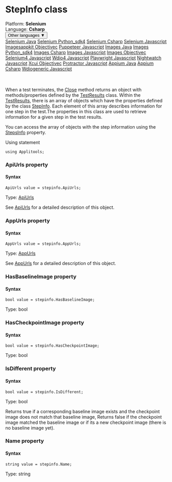 # StepInfo class
<div class='platform-bar-container-div'><div class='platform-bar-div'>Platform:  <b> Selenium</b>
</div><div class='platform-bar-div'>Language: <b>Csharp</b></div><div class='dropdown-button-container-div'><button class='sdk-language-dropdown-button'>Other languages ▼</button><div class='dropdown-content'>
<a href='../../selenium/java/stepinfo'>Selenium Java</a>
<a href='../../selenium/python_sdk4/stepinfo'>Selenium Python_sdk4</a>
<a href='../../selenium/csharp/stepinfo'>Selenium Csharp</a>
<a href='../../selenium/javascript/stepinfo'>Selenium Javascript</a>
<a href='../../imagesappkit/objectivec/stepinfo'>Imagesappkit Objectivec</a>
<a href='../../puppeteer/javascript/stepinfo'>Puppeteer Javascript</a>
<a href='../../images/java/stepinfo'>Images Java</a>
<a href='../../images/python_sdk4/stepinfo'>Images Python_sdk4</a>
<a href='../../images/csharp/stepinfo'>Images Csharp</a>
<a href='../../images/javascript/stepinfo'>Images Javascript</a>
<a href='../../images/objectivec/stepinfo'>Images Objectivec</a>
<a href='../../selenium4/javascript/stepinfo'>Selenium4 Javascript</a>
<a href='../../wdio4/javascript/stepinfo'>Wdio4 Javascript</a>
<a href='../../playwright/javascript/stepinfo'>Playwright Javascript</a>
<a href='../../nightwatch/javascript/stepinfo'>Nightwatch Javascript</a>
<a href='../../xcui/objectivec/stepinfo'>Xcui Objectivec</a>
<a href='../../protractor/javascript/stepinfo'>Protractor Javascript</a>
<a href='../../appium/java/stepinfo'>Appium Java</a>
<a href='../../appium/csharp/stepinfo'>Appium Csharp</a>
<a href='../../wdiogeneric/javascript/stepinfo'>Wdiogeneric Javascript</a>
</div></div><br /><br /></div>




When a test terminates, the [Close](./eyes#close-method) method returns an object with methods/properties defined by the [TestResults](./testresults) class. Within the [TestResults](./testresults), there is an array of objects which have the properties defined by the class [StepInfo](#). Each element of this array describes information for one step in the test.The properties in this class are used to retrieve information for a given step in the test results.

You can access the array of objects with the step information using the [StepsInfo](./testresults#stepsinfo-property) property.

Using statement

    using Applitools;
    	


### ApiUrls property
#### Syntax


    ApiUrls value = stepinfo.ApiUrls;
    

Type: [ApiUrls](./apiurls)

See [ApiUrls](./apiurls) for a detailed description of this object.

### AppUrls property
#### Syntax


    AppUrls value = stepinfo.AppUrls;
    

Type: [AppUrls](./appurls)

See [AppUrls](./appurls) for a detailed description of this object.

### HasBaselineImage property
#### Syntax


    bool value = stepinfo.HasBaselineImage;
    

Type: bool

### HasCheckpointImage property
#### Syntax


    bool value = stepinfo.HasCheckpointImage;
    

Type: bool

### IsDifferent property
#### Syntax


    bool value = stepinfo.IsDifferent;
    

Type: bool

Returns true if a corresponding baseline image exists and the checkpoint image does not match that baseline image, Returns false if the checkpoint image matched the baseline image or if its a new checkpoint image (there is no baseline image yet).

### Name property
#### Syntax


    string value = stepinfo.Name;
    

Type: string
